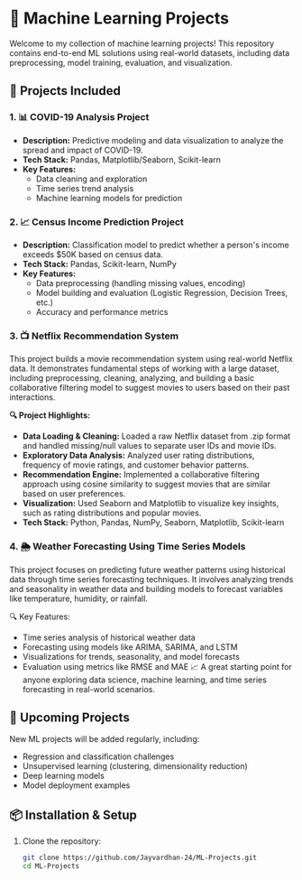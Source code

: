 # 🧠 Machine Learning Projects

Welcome to my collection of machine learning projects! This repository contains end-to-end ML solutions using real-world datasets, including data preprocessing, model training, evaluation, and visualization.

## 📂 Projects Included

### 1. 📊 COVID-19 Analysis Project
- **Description:** Predictive modeling and data visualization to analyze the spread and impact of COVID-19.
- **Tech Stack:** Pandas, Matplotlib/Seaborn, Scikit-learn
- **Key Features:**
  - Data cleaning and exploration
  - Time series trend analysis
  - Machine learning models for prediction

### 2. 📈 Census Income Prediction Project
- **Description:** Classification model to predict whether a person's income exceeds $50K based on census data.
- **Tech Stack:** Pandas, Scikit-learn, NumPy
- **Key Features:**
  - Data preprocessing (handling missing values, encoding)
  - Model building and evaluation (Logistic Regression, Decision Trees, etc.)
  - Accuracy and performance metrics
 
### 3. 📺 Netflix Recommendation System
  This project builds a movie recommendation system using real-world Netflix data. It demonstrates fundamental steps of working with a large dataset, including preprocessing, cleaning, analyzing, and building a 
  basic collaborative filtering model to suggest movies to users based on their past interactions.

**🔍 Project Highlights:**
- **Data Loading & Cleaning:** Loaded a raw Netflix dataset from .zip format and handled missing/null values to separate user IDs and movie IDs.
- **Exploratory Data Analysis:** Analyzed user rating distributions, frequency of movie ratings, and customer behavior patterns.
- **Recommendation Engine:** Implemented a collaborative filtering approach using cosine similarity to suggest movies that are similar based on user preferences.
- **Visualization:** Used Seaborn and Matplotlib to visualize key insights, such as rating distributions and popular movies.
- **Tech Stack:** Python, Pandas, NumPy, Seaborn, Matplotlib, Scikit-learn

### 4. 🌦️ Weather Forecasting Using Time Series Models
  This project focuses on predicting future weather patterns using historical data through time series forecasting techniques. It involves analyzing trends and seasonality in weather data and building models to
  forecast variables like temperature, humidity, or rainfall.

🔍 Key Features:
  - Time series analysis of historical weather data
  - Forecasting using models like ARIMA, SARIMA, and LSTM
  - Visualizations for trends, seasonality, and model forecasts
  - Evaluation using metrics like RMSE and MAE
📈 A great starting point for anyone exploring data science, machine learning, and time series forecasting in real-world scenarios.

## 🚧 Upcoming Projects
New ML projects will be added regularly, including:
- Regression and classification challenges
- Unsupervised learning (clustering, dimensionality reduction)
- Deep learning models
- Model deployment examples

## 📦 Installation & Setup

1. Clone the repository:
   ```bash
   git clone https://github.com/Jayvardhan-24/ML-Projects.git
   cd ML-Projects
